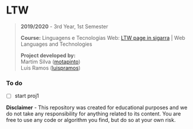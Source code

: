 # LTW

> **2019/2020** - 3rd Year, 1st Semester
>
> **Course:** Linguagens e Tecnologias Web: [LTW page in sigarra](https://sigarra.up.pt/feup/en/ucurr_geral.ficha_uc_view?pv_ocorrencia_id=436447) | Web Languages and Technologies
>
> **Project developed by:**\
> Martim Silva ([motapinto](https://github.com/motapinto))\
> Luis Ramos ([luispramos](https://github.com/luispramos))

### To do

- [ ] start proj1


**Disclaimer** - This repository was created for educational purposes and we do not take any responsibility for anything related to its content. You are free to use any code or algorithm you find, but do so at your own risk.
